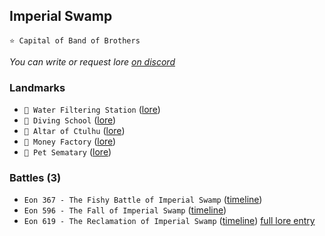 ## Imperial Swamp
`⭐ Capital of Band of Brothers`

*You can write or request lore [on discord](<https://discord.com/channels/562910943848169472/1173922660489633802>)*
### Landmarks
- `🚰 Water Filtering Station` ([lore](<https://zeithalt.github.io//r/water_filtering_station.html>))
- `🤿 Diving School` ([lore](<https://zeithalt.github.io//r/diving_school.html>))
- `🐙 Altar of Ctulhu` ([lore](<https://zeithalt.github.io//r/altar_of_ctulhu.html>))
- `🏦 Money Factory` ([lore](<https://zeithalt.github.io//r/money_factory.html>))
- `🦴 Pet Sematary` ([lore](<https://zeithalt.github.io//r/pet_sematary.html>))
### Battles (3)
- `Eon 367 - The Fishy Battle of Imperial Swamp` ([timeline](<https://zeithalt.github.io//t/#eon0367>))
- `Eon 596 - The Fall of Imperial Swamp` ([timeline](<https://zeithalt.github.io//t/#eon0596>))
- `Eon 619 - The Reclamation of Imperial Swamp` ([timeline](<https://zeithalt.github.io//t/#eon0619>))
[full lore entry](<https://zeithalt.github.io//r/imperial_swamp.html>)
